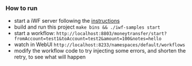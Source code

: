 ### How to run
* start a iWF server following the [instructions](https://github.com/indeedeng/iwf#how-to-use)
* build and run this project `make bins && ./iwf-samples start`
* start a workflow: `http://localhost:8803/moneytransfer/start?fromAccount=test1&toAccount=test2&amount=100&notes=hello`
* watch in WebUI `http://localhost:8233/namespaces/default/workflows`
* modify the workflow code to try injecting some errors, and shorten the retry, to see what will happen
